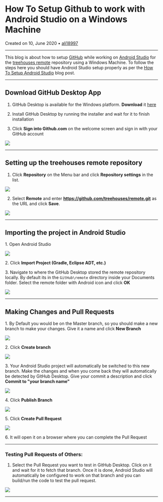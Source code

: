 # How To Setup Github to work with Android Studio on a Windows Machine 

Created on 10, June 2020 • [ali18997](https://github.com/ali18997)

---

This blog is about how to setup [GitHub](https://github.com/) while working on [Android Studio](https://en.wikipedia.org/wiki/Android_Studio) for the [treehouses remote](https://github.com/treehouses/remote) repository using a Windows Machine.
To follow the steps here you should have Android Studio setup properly as per the [How To Setup Android Studio](./20200110-androidstudiosetup.md) blog post.

---

## Download GitHub Desktop App 

1. GitHub Desktop is available for the Windows platform. **Download** it [here](https://desktop.github.com/)

2. Install GitHub Desktop by running the installer and wait for it to finish installation

3. Click **Sign into Github.com** on the welcome screen and sign in with your GitHub account

![](./images/20200610-github-welcome.png)

---

## Setting up the treehouses remote repository  

1. Click **Repository** on the Menu bar and click **Repository settings** in the list.

![](./images/20200610-github-repo-setting.png)

2. Select **Remote** and enter **https://github.com/treehouses/remote.git** as the URL and click **Save**.

![](./images/20200610-remote-link.png)

---

## Importing the project in Android Studio

1\. Open Android Studio
 
![](./images/20200610-android-studio-start.png)

2\. Click **Import Project (Gradle, Eclipse ADT, etc.)**

3\. Navigate to where the GitHub Desktop stored the remote repository locally. By default its in the `GitHub\remote` directory inside your Documents folder. Select the remote folder with Android icon and click **OK**
 
![](./images/20200610-android-studio-import.png)
 
---

## Making Changes and Pull Requests

1\. By Default you would be on the Master branch, so you should make a new branch to make your changes. Give it a name and click **New Branch**

![](./images/20200610-branch.png)

2\. Click **Create branch**

![](./images/20200610-branch2.png)

3\. Your Android Studio project will automatically be switched to this new branch. Make the changes and when you come back they will automatically be detected by GitHub Desktop. Give your commit a description and click **Commit to "your branch name"**

![](./images/20200610-commit.png)

4\. Click **Publish Branch**

![](./images/20200610-publish.png)

5\. Click **Create Pull Request**

![](./images/20200610-create-pr.png)

6\. It will open it on a browser where you can complete the Pull Request

---

### Testing Pull Requests of Others:
1. Select the Pull Request you want to test in GitHub Desktop. Click on it and wait for it to fetch that branch. Once it is done, Android Studio will automatically be configured to work on that branch and you can build/run the code to test the pull request.
 
![](./images/20200610-pr.png)


---

